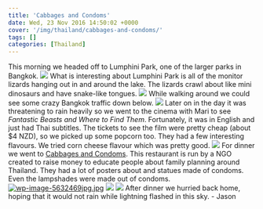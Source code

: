 ```yaml
---
title: 'Cabbages and Condoms'
date: Wed, 23 Nov 2016 14:50:02 +0000
cover: '/img/thailand/cabbages-and-condoms/'
tags: []
categories: [Thailand]
---
```


This morning we headed off to Lumphini Park, one of the larger parks in Bangkok. [![](http://jovialdragon.files.wordpress.com/2016/11/wp-image-2142745118jpg.jpg)](http://jovialdragon.files.wordpress.com/2016/11/wp-image-2142745118jpg.jpg) What is interesting about Lumphini Park is all of the monitor lizards hanging out in and around the lake. The lizards crawl about like mini dinosaurs and have snake-like tongues. [![](http://jovialdragon.files.wordpress.com/2016/11/wp-image-1989593540jpg.jpg)](http://jovialdragon.files.wordpress.com/2016/11/wp-image-1989593540jpg.jpg) While walking around we could see some crazy Bangkok traffic down below. [![](http://jovialdragon.files.wordpress.com/2016/11/wp-image-1085839710jpg.jpg)](http://jovialdragon.files.wordpress.com/2016/11/wp-image-1085839710jpg.jpg) Later on in the day it was threatening to rain heavily so we went to the cinema with Mari to see _Fantastic Beasts and Where to Find Them_. Fortunately, it was in English and just had Thai subtitles. The tickets to see the film were pretty cheap (about $4 NZD), so we picked up some popcorn too. They had a few interesting flavours. We tried corn cheese flavour which was pretty good. [![](http://jovialdragon.files.wordpress.com/2016/11/wp-image-1320944223jpg.jpg)](http://jovialdragon.files.wordpress.com/2016/11/wp-image-1320944223jpg.jpg) For dinner we went to [Cabbages and Condoms](http://www.pda.or.th/restaurant/). This restaurant is run by a NGO created to raise money to educate people about family planning around Thailand. They had a lot of posters about and statues made of condoms. Even the lampshades were made out of condoms. [![wp-image-5632469jpg.jpg](https://jovialdragon.files.wordpress.com/2016/11/wp-image-5632469jpg-e1490512567851.jpg)](http://jovialdragon.files.wordpress.com/2016/11/wp-image-5632469jpg.jpg) [![](http://jovialdragon.files.wordpress.com/2016/11/wp-image-296177459jpg.jpg)](http://jovialdragon.files.wordpress.com/2016/11/wp-image-296177459jpg.jpg) [![](http://jovialdragon.files.wordpress.com/2016/11/wp-image-1853073454jpg.jpg)](http://jovialdragon.files.wordpress.com/2016/11/wp-image-1853073454jpg.jpg) After dinner we hurried back home, hoping that it would not rain while lightning flashed in this sky. - Jason